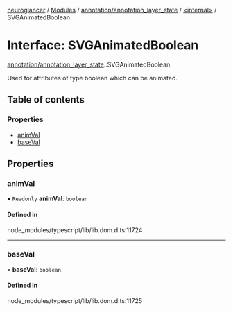 [neuroglancer](../README.md) / [Modules](../modules.md) / [annotation/annotation\_layer\_state](../modules/annotation_annotation_layer_state.md) / [<internal\>](../modules/annotation_annotation_layer_state._internal_.md) / SVGAnimatedBoolean

# Interface: SVGAnimatedBoolean

[annotation/annotation_layer_state](../modules/annotation_annotation_layer_state.md).[<internal>](../modules/annotation_annotation_layer_state._internal_.md).SVGAnimatedBoolean

Used for attributes of type boolean which can be animated.

## Table of contents

### Properties

- [animVal](annotation_annotation_layer_state._internal_.SVGAnimatedBoolean.md#animval)
- [baseVal](annotation_annotation_layer_state._internal_.SVGAnimatedBoolean.md#baseval)

## Properties

### animVal

• `Readonly` **animVal**: `boolean`

#### Defined in

node_modules/typescript/lib/lib.dom.d.ts:11724

___

### baseVal

• **baseVal**: `boolean`

#### Defined in

node_modules/typescript/lib/lib.dom.d.ts:11725
